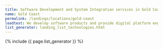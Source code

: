 ```yaml
---
title: Software Development and System Integration services in Gold Coast
name: Gold Coast
permalink: /landings/locations/gold-coast
leadtext: We develop software products and provide digital platform engineering services in across Australia, New Zeland and Asia
list_generator: landing_list_technologies.html
---
```

{% include {{ page.list_generator }} %}